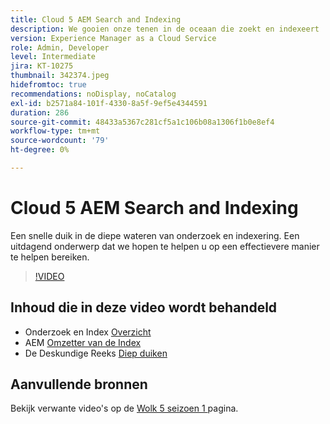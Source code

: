```yaml
---
title: Cloud 5 AEM Search and Indexing
description: We gooien onze tenen in de oceaan die zoekt en indexeert
version: Experience Manager as a Cloud Service
role: Admin, Developer
level: Intermediate
jira: KT-10275
thumbnail: 342374.jpeg
hidefromtoc: true
recommendations: noDisplay, noCatalog
exl-id: b2571a84-101f-4330-8a5f-9ef5e4344591
duration: 286
source-git-commit: 48433a5367c281cf5a1c106b08a1306f1b0e8ef4
workflow-type: tm+mt
source-wordcount: '79'
ht-degree: 0%

---
```


# Cloud 5 AEM Search and Indexing

Een snelle duik in de diepe wateren van onderzoek en indexering. Een uitdagend onderwerp dat we hopen te helpen u op een effectievere manier te helpen bereiken.

>[!VIDEO](https://video.tv.adobe.com/v/3448112?quality=12&learn=on&captions=dut)

## Inhoud die in deze video wordt behandeld

+ Onderzoek en Index [ Overzicht ](https://experienceleague.adobe.com/docs/experience-manager-cloud-service/content/operations/indexing.html?lang=nl-NL)
+ AEM [ Omzetter van de Index ](https://experienceleague.adobe.com/docs/experience-manager-cloud-service/content/migration-journey/refactoring-tools/index-converter.html?lang=nl-NL)
+ De Deskundige Reeks [ Diep duiken ](../../../cloud-service/migration/moving-to-aem-as-a-cloud-service/search-and-indexing.md)


## Aanvullende bronnen

Bekijk verwante video&#39;s op de [ Wolk 5 seizoen 1 ](cloud5-season-1.md) pagina.

